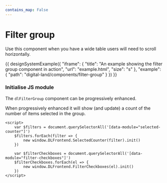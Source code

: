 ```yaml
---
contains_map: False
---
```

# Filter group

Use this component when you have a wide table users will need to scroll horizontally.

{{ designSystemExample({
"iframe": {
    "title": "An example showing the filter group component in action",
    "url": "example.html",
    "size": "s"
},
"example": {
    "path": "digital-land/components/filter-group"
}
}) }}

### Initialise JS module

The `dlFilterGroup` component can be progressively enhanced.

When progressively enhanced it will show (and update) a count of the number of items selected in the group.

```
<script>
    var $filters = document.querySelectorAll('[data-module="selected-counter"]')
    $filters.forEach(filter => {
        new window.DLFrontend.SelectedCounter(filter).init()
    })

    var $filterCheckboxes = document.querySelectorAll('[data-module="filter-checkboxes"]')
    $filterCheckboxes.forEach(el => {
        new window.DLFrontend.FilterCheckboxes(el).init()
    })
</script>
```
